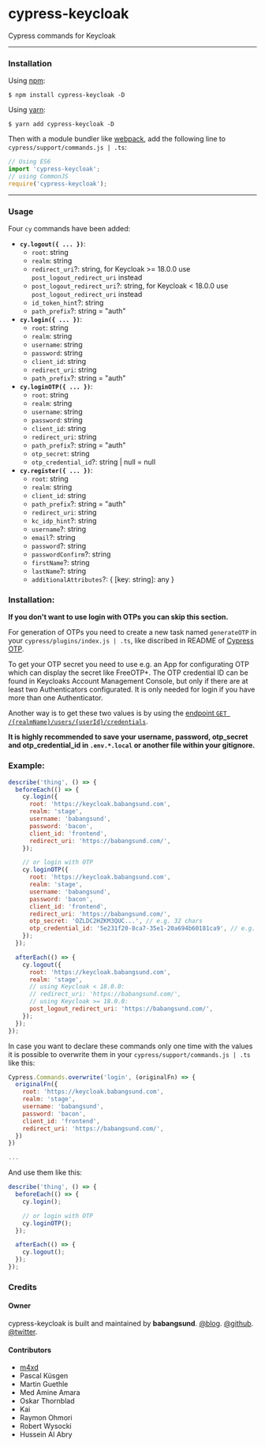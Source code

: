 # cypress-keycloak

Cypress commands for Keycloak

---

### Installation

Using [npm](https://www.npmjs.com/):

    $ npm install cypress-keycloak -D

Using [yarn](https://yarnpkg.com/):

    $ yarn add cypress-keycloak -D

Then with a module bundler like [webpack](https://webpack.github.io/), add the following line to `cypress/support/commands.js | .ts`:

```js
// Using ES6
import 'cypress-keycloak';
// using CommonJS
require('cypress-keycloak');
```

---

### Usage

Four `cy` commands have been added:

- **`cy.logout({ ... })`**:
  - `root`: string
  - `realm`: string
  - `redirect_uri`?: string, for Keycloak >= 18.0.0 use `post_logout_redirect_uri` instead
  - `post_logout_redirect_uri`?: string, for Keycloak < 18.0.0 use `post_logout_redirect_uri` instead
  - `id_token_hint`?: string
  - `path_prefix`?: string = "auth"
- **`cy.login({ ... })`**:
  - `root`: string
  - `realm`: string
  - `username`: string
  - `password`: string
  - `client_id`: string
  - `redirect_uri`: string
  - `path_prefix`?: string = "auth"
- **`cy.loginOTP({ ... })`**:
  - `root`: string
  - `realm`: string
  - `username`: string
  - `password`: string
  - `client_id`: string
  - `redirect_uri`: string
  - `path_prefix`?: string = "auth"
  - `otp_secret`: string
  - `otp_credential_id`?: string | null = null
- **`cy.register({ ... })`**:
  - `root`: string
  - `realm`: string
  - `client_id`: string
  - `path_prefix`?: string = "auth"
  - `redirect_uri`: string
  - `kc_idp_hint`?: string
  - `username`?: string
  - `email`?: string
  - `password`?: string
  - `passwordConfirm`?: string
  - `firstName`?: string
  - `lastName`?: string
  - `additionalAttributes`?: { [key: string]: any }

### Installation:

**If you don't want to use login with OTPs you can skip this section.**

For generation of OTPs you need to create a new task named `generateOTP` in your `cypress/plugins/index.js | .ts`, like discribed in README of [Cypress OTP](https://www.npmjs.com/package/cypress-otp).

To get your OTP secret you need to use e.g. an App for configurating OTP which can display the secret like FreeOTP+. The OTP credential ID can be found in Keycloaks Account Management Console, but only if there are at least two Authenticators configurated. It is only needed for login if you have more than one Authenticator.

Another way is to get these two values is by using the [endpoint `GET /{realmName}/users/{userId}/credentials`](https://www.keycloak.org/docs-api/9.0/rest-api/index.html#_users_resource).

**It is highly recommended to save your username, password, otp_secret and otp_credential_id in `.env.*.local` or another file within your gitignore.**

### Example:

```javascript
describe('thing', () => {
  beforeEach(() => {
    cy.login({
      root: 'https://keycloak.babangsund.com',
      realm: 'stage',
      username: 'babangsund',
      password: 'bacon',
      client_id: 'frontend',
      redirect_uri: 'https://babangsund.com/',
    });

    // or login with OTP
    cy.loginOTP({
      root: 'https://keycloak.babangsund.com',
      realm: 'stage',
      username: 'babangsund',
      password: 'bacon',
      client_id: 'frontend',
      redirect_uri: 'https://babangsund.com/',
      otp_secret: 'OZLDC2HZKM3QUC...', // e.g. 32 chars
      otp_credential_id: '5e231f20-8ca7-35e1-20a694b60181ca9', // e.g. 36 chars
    });
  });

  afterEach(() => {
    cy.logout({
      root: 'https://keycloak.babangsund.com',
      realm: 'stage',
      // using Keycloak < 18.0.0:
      // redirect_uri: 'https://babangsund.com/',
      // using Keycloak >= 18.0.0:
      post_logout_redirect_uri: 'https://babangsund.com/',
    });
  });
});
```

In case you want to declare these commands only one time with the values it is possible to overwrite them in your `cypress/support/commands.js | .ts` like this:

```javascript
Cypress.Commands.overwrite('login', (originalFn) => {
  originalFn({
    root: 'https://keycloak.babangsund.com',
    realm: 'stage',
    username: 'babangsund',
    password: 'bacon',
    client_id: 'frontend',
    redirect_uri: 'https://babangsund.com/',
  })
})

...
```

And use them like this:

```javascript
describe('thing', () => {
  beforeEach(() => {
    cy.login();

    // or login with OTP
    cy.loginOTP();
  });

  afterEach(() => {
    cy.logout();
  });
});
```

### Credits

#### Owner

cypress-keycloak is built and maintained by **babangsund**.
[@blog](https://babangsund.com/).
[@github](https://github.com/babangsund).
[@twitter](https://twitter.com/babangsund).

#### Contributors
- [m4xd](https://github.com/m4x3d)
- Pascal Küsgen
- Martin Guethle
- Med Amine Amara
- Oskar Thornblad
- Kai
- Raymon Ohmori
- Robert Wysocki
- Hussein Al Abry

